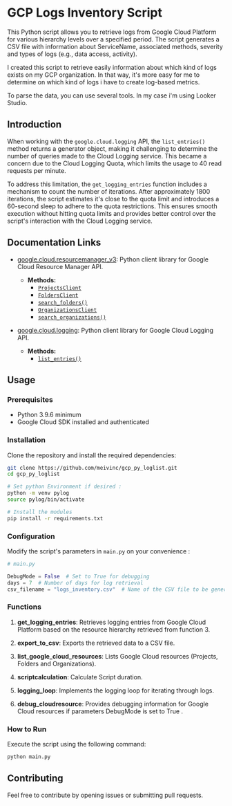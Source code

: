 # GCP Logs Inventory Script

This Python script allows you to retrieve logs from Google Cloud Platform for various hierarchy levels over a specified period. The script generates a CSV file with information about ServiceName, associated methods, severity and types of logs (e.g., data access, activity).

I created this script to retrieve easily information about which kind of logs exists on my GCP organization. In that way, it's more easy for me to determine on which kind of logs i have to create log-based metrics. 

To parse the data, you can use several tools. In my case i'm using Looker Studio. 
## Introduction

When working with the `google.cloud.logging` API, the `list_entries()` method returns a generator object, making it challenging to determine the number of queries made to the Cloud Logging service. This became a concern due to the Cloud Logging Quota, which limits the usage to 40 read requests per minute.

To address this limitation, the `get_logging_entries` function includes a mechanism to count the number of iterations. After approximately 1800 iterations, the script estimates it's close to the quota limit and introduces a 60-second sleep to adhere to the quota restrictions. This ensures smooth execution without hitting quota limits and provides better control over the script's interaction with the Cloud Logging service.

## Documentation Links

- [google.cloud.resourcemanager_v3](https://googleapis.dev/python/cloudresourcemanager/latest/index.html): Python client library for Google Cloud Resource Manager API.
  - **Methods:**
    - [`ProjectsClient`](https://cloud.google.com/python/docs/reference/cloudresourcemanager/latest/google.cloud.resourcemanager_v3.services.projects.ProjectsClient)
    - [`FoldersClient`](https://cloud.google.com/python/docs/reference/cloudresourcemanager/latest/google.cloud.resourcemanager_v3.services.folders.FoldersClient)
    - [`search_folders()`](https://cloud.google.com/python/docs/reference/cloudresourcemanager/latest/google.cloud.resourcemanager_v3.services.folders.FoldersClient#google_cloud_resourcemanager_v3_services_folders_FoldersClient_search_folders)
    - [`OrganizationsClient`](https://cloud.google.com/python/docs/reference/cloudresourcemanager/latest/google.cloud.resourcemanager_v3.services.organizations.OrganizationsClient)
    - [`search_organizations()`](https://cloud.google.com/python/docs/reference/cloudresourcemanager/latest/google.cloud.resourcemanager_v3.services.organizations.OrganizationsClient#google_cloud_resourcemanager_v3_services_organizations_OrganizationsClient_search_organizations)

- [google.cloud.logging](https://googleapis.dev/python/logging/latest/index.html): Python client library for Google Cloud Logging API.
  - **Methods:**
    - [`list_entries()`](https://cloud.google.com/python/docs/reference/logging/latest/client)

## Usage

### Prerequisites

- Python 3.9.6 minimum
- Google Cloud SDK installed and authenticated

### Installation

Clone the repository and install the required dependencies:

```bash
git clone https://github.com/meivinc/gcp_py_loglist.git
cd gcp_py_loglist

# Set python Environment if desired :
python -m venv pylog
source pylog/bin/activate

# Install the modules
pip install -r requirements.txt
```

### Configuration

Modify the script's parameters in `main.py` on your convenience :

```python
# main.py

DebugMode = False  # Set to True for debugging
days = 7  # Number of days for log retrieval
csv_filename = "logs_inventory.csv"  # Name of the CSV file to be generated
```

### Functions

1. **get_logging_entries**: Retrieves logging entries from Google Cloud Platform based on the resource hierarchy retrieved from function 3.

2. **export_to_csv**: Exports the retrieved data to a CSV file.

3. **list_google_cloud_resources**: Lists Google Cloud resources (Projects, Folders and Organizations).

4. **scriptcalculation**: Calculate Script duration.

5. **logging_loop**: Implements the logging loop for iterating through logs.

6. **debug_cloudresource**: Provides debugging information for Google Cloud resources if parameters DebugMode is set to True .


### How to Run

Execute the script using the following command:

```bash
python main.py
```


## Contributing

Feel free to contribute by opening issues or submitting pull requests.
